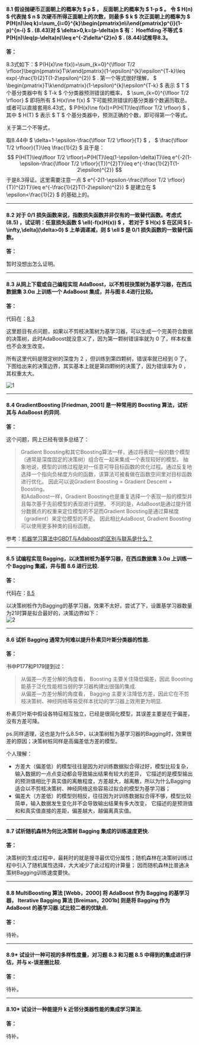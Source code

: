 #### 8.1 假设抛硬币正面朝上的概率为 $ p $ ， 反面朝上的概率为 $ 1-p $ 。 令 $ H(n) $ 代表抛 $ n $ 次硬币所得正面朝上的次数，则最多 $ k $ 次正面朝上的概率为 $ P(H(n)\leq k)=\sum_{i=0}^{k}\begin{pmatrix}n\\i\end{pmatrix}p^{i}(1-p)^{n-i} $ . (8.43)对 $ \delta>0,k=(p-\delta)n $ 有： Hoeffding 不等式 $ P(H(n)\leq(p-\delta)n)\leq e^{-2\delta^{2}n} $ . (8.44)试推导8.3。
**答：**  

8.3式如下：$ P(H(x)\ne f(x))=\sum_{k=0}^{\lfloor T/2 \rfloor}\begin{pmatrix}T\\k\end{pmatrix}(1-\epsilon)^{k}\epsilon^{T-k}\leq exp(-\frac{1}{2}T(1-2\epsilon)^{2}) $ .
第一个等式很好理解， $ \begin{pmatrix}T\\k\end{pmatrix}(1-\epsilon)^{k}\epsilon^{T-k} $ 表示 $ T $ 个基分类器中有 $ T-k $ 个分类器预测错误的概率，
$ \sum_{k=0}^{\lfloor T/2 \rfloor} $ 即将所有 $ H(x)\ne f(x) $ 下可能预测错误的基分类器个数遍历取总。
或者可以直接套用8.43式，$ P(H(x)\ne f(x))=P(H(T)\leq\lfloor T/2 \rfloor) $ ，其中 $ H(T) $ 表示 $ T $ 个基分类器中，预测正确的个数，即可得第一个等式。

关于第二个不等式，

取8.44中 $ \delta=1-\epsilon-\frac{\lfloor T/2 \rfloor}{T} $ ， $ \frac{\lfloor T/2 \rfloor}{T}\leq \frac{1}{2} $ 且于是：
$$ P(H(T)\leq\lfloor T/2 \rfloor)=P(H(T)\leq(1-\epsilon-\delta)T)\leq e^{-2(1-\epsilon-\frac{\lfloor T/2 \rfloor}{T})^{2}T}\leq e^{-\frac{1}{2}T(1-2\epsilon)^{2}} $$
于是8.3得证。这里需要注意一点 $ e^{-2(1-\epsilon-\frac{\lfloor T/2 \rfloor}{T})^{2}T}\leq e^{-\frac{1}{2}T(1-2\epsilon)^{2}} $ 
是建立在 $ \epsilon<\frac{1}{2} $ 的基础上的。

---

#### 8.2 对于 0/1 损失函数来说，指数损失函数并非仅有的一致替代函数。考虑式 (8.5) ，试证明：任意损失函数 $ \ell(-f(x)H(x)) $ ， 若对于 $ H(x) $ 在区间 $ \[-\infty,\delta\](\delta>0) $  上单调递减，则 $ \ell $ 是 0/1 损失函数的一致替代函数。
**答：**  

暂时没想出怎么证明。

---


#### 8.3 从网上下载或自己编程实现 AdaBoost，以不剪枝抉策树为基学习器，在西瓜数据集 3.0α 上训练一个 AdaBoost 集成，并与图 8.4进行比较。
**答：**  

代码在：[8.3](https://github.com/han1057578619/MachineLearning_Zhouzhihua_ProblemSets/blob/master/ch8--%E9%9B%86%E6%88%90%E5%AD%A6%E4%B9%A0/8.3-AdaBoost.py)

这里题目有点问题，如果以不剪枝决策树为基学习器，可以生成一个完美符合数据的决策树，此时AdaBoost就没意义了，因为第一颗树错误率就为 0 了，样本权重也不会发生改变。

所有这里代码是限定树的深度为 2 ，但训练到第四颗树，错误率就已经到 0 了，下图给出来的决策边界，其实基本上就是第四颗树的决策了，因为错误率为 0 ，其权重太大。

![1](https://github.com/han1057578619/MachineLearning_Zhouzhihua_ProblemSets/blob/master/ch8--%E9%9B%86%E6%88%90%E5%AD%A6%E4%B9%A0/image/1.jpg)

---

#### 8.4 GradientBoosting [Friedman, 2001] 是一种常用的 Boosting 算法，试析其与 AdaBoost 的异同.
**答：**  

这个问题，网上已经有很多总结了：

>Gradient Boosting和其它Boosting算法一样，通过将表现一般的数个模型（通常是深度固定的决策树）组合在一起来集成一个表现较好的模型。
抽象地说，模型的训练过程是对一任意可导目标函数的优化过程。通过反复地选择一个指向负梯度方向的函数，该算法可被看做在函数空间里对目标函数进行优化。
因此可以说Gradient Boosting = Gradient Descent + Boosting。   
和AdaBoost一样，Gradient Boosting也是重复选择一个表现一般的模型并且每次基于先前模型的表现进行调整。
不同的是，AdaBoost是通过提升错分数据点的权重来定位模型的不足而Gradient Boosting是通过算梯度（gradient）来定位模型的不足。
因此相比AdaBoost, Gradient Boosting可以使用更多种类的目标函数。

参考：[机器学习算法中GBDT与Adaboost的区别与联系是什么？](https://www.zhihu.com/question/54626685)

---

#### 8.5 试编程实现 Bagging，以决策树桩为基学习器，在西瓜数据集 3.0α 上训练一个 Bagging 集戚，井与图 8.6 进行比较.
**答：**  

代码在：[8.5](https://github.com/han1057578619/MachineLearning_Zhouzhihua_ProblemSets/blob/master/ch8--%E9%9B%86%E6%88%90%E5%AD%A6%E4%B9%A0/8.5-StumpBagging.py)

以决策树桩作为Bagging的基学习器，效果不太好。尝试了下，设置基学习器数量为21时算是拟合最好的，决策边界如下：   
![2](https://github.com/han1057578619/MachineLearning_Zhouzhihua_ProblemSets/blob/master/ch8--%E9%9B%86%E6%88%90%E5%AD%A6%E4%B9%A0/image/2.jpg)

---

#### 8.6 试析 Bagging 通常为何难以提升朴素贝叶斯分类器的性能.
**答：**  

书中P177和P179提到过：
>从偏差—方差分解的角度看， Boosting 主要关住降低偏差，因此 Boosting能基于泛化性能相当弱的学习器构建出很强的集成.   
从偏差—方差分解的角度看， Bagging 主要关注降低方差，因此它在不剪枝决策树、神经网络等易受样本扰动的学习器上效用更为明显.

朴素贝叶斯中假设各特征相互独立，已经是很简化模型，其误差主要是在于偏差，没有方差可降。

ps.同样道理，这也是为什么8.5中，以决策树桩为基学习器的Bagging时，效果很差的原因；决策树桩同样是高偏差低方差的模型。

个人理解：

- 方差大（偏差低）的模型往往是因为对训练数据拟合得过好，模型比较复杂，输入数据的一点点变动都会导致输出结果有较大的差异，
  它描述的是模型输出的预测值相比于真实值的离散程度，方差越大，越离散，所以为什么Bagging适合以不剪枝决策树、神经网络这些容易过拟合的模型为基学习器；
- 偏差大（方差低）的模型则相反，往往因为对训练数据拟合得不够，模型比较简单，输入数据发生变化并不会导致输出结果有多大改变，
  它描述的是预测值和和真实值直接的差距，偏差越大，越偏离真实值。

---

#### 8.7 试析随机森林为何比决策树 Bagging 集成的训练速度更快.
**答：**  

决策树的生成过程中，最耗时的就是搜寻最优切分属性；随机森林在决策树训练过程中引入了随机属性选择，大大减少了此过程的计算量；
因而随机森林比普通决策树Bagging训练速度要快。

---

#### 8.8 MultiBoosting 算法 [Webb，2000] 将 AdaBoost 作为 Bagging 的基学习器， Iterative Bagging 算法 [Breiman，2001b] 则是将 Bagging 作为AdaBoost 的基学习器.试比较二者的优缺点.
**答：**  

待补。

---

#### 8.9* 试设计一种可视的多样性度量，对习题 8.3 和习题 8.5 中得到的集成进行评估，并与 κ-误差圈比较.
**答：**  

待补。

---

#### 8.10* 试设计一种能提升 k 近邻分类器性能的集成学习算法.
**答：**  

待补。





